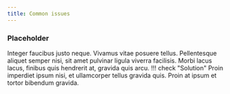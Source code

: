 ```yaml
---
title: Common issues
---
```

### Placeholder
Integer faucibus justo neque. Vivamus vitae posuere tellus. Pellentesque aliquet semper nisi, sit amet pulvinar ligula viverra facilisis. Morbi lacus lacus, finibus quis hendrerit at, gravida quis arcu.
!!! check "Solution"
	Proin imperdiet ipsum nisi, et ullamcorper tellus gravida quis. Proin at ipsum et tortor bibendum gravida. 
